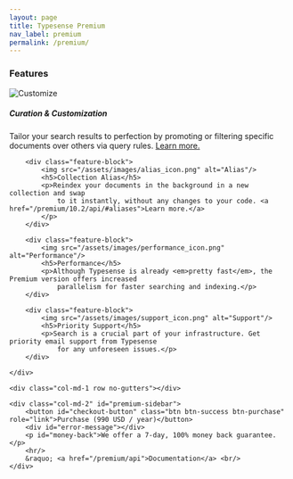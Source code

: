 ```yaml
---
layout: page
title: Typesense Premium
nav_label: premium
permalink: /premium/
---
```


<div class="row no-gutters">
    <div id="doc-col" class="col-md-8">
        <h3>Features</h3>
        <div class="feature-block">
            <img src="/assets/images/customize_icon.png" alt="Customize"/>
            <h5>Curation &amp; Customization</h5>
            <p>Tailor your search results to perfection by promoting or filtering specific documents over others
                via query rules. <a href="/premium/10.2/api/#curation">Learn more.</a></p>
        </div>

        <div class="feature-block">
            <img src="/assets/images/alias_icon.png" alt="Alias"/>
            <h5>Collection Alias</h5>
            <p>Reindex your documents in the background in a new collection and swap
                to it instantly, without any changes to your code. <a href="/premium/10.2/api/#aliases">Learn more.</a>
            </p>
        </div>

        <div class="feature-block">
            <img src="/assets/images/performance_icon.png" alt="Performance"/>
            <h5>Performance</h5>
            <p>Although Typesense is already <em>pretty fast</em>, the Premium version offers increased
                parallelism for faster searching and indexing.</p>
        </div>

        <div class="feature-block">
            <img src="/assets/images/support_icon.png" alt="Support"/>
            <h5>Priority Support</h5>
            <p>Search is a crucial part of your infrastructure. Get priority email support from Typesense
                for any unforeseen issues.</p>
        </div>

    </div>

    <div class="col-md-1 row no-gutters"></div>

    <div class="col-md-2" id="premium-sidebar">
        <button id="checkout-button" class="btn btn-success btn-purchase" role="link">Purchase (990 USD / year)</button>
        <div id="error-message"></div>
        <p id="money-back">We offer a 7-day, 100% money back guarantee.</p>
        <hr/>
        &raquo; <a href="/premium/api">Documentation</a> <br/>
    </div>
</div>

<script src="https://js.stripe.com/v3"></script>
<script>
    (function () {
        var mode = 'live';
        // var mode = 'test';

        var configs = {
            live: {
                apiKey: 'pk_live_pzQPnHTRKFoYHxQnWS2UYZwl00gXQgwLHm',
                planId: 'plan_FwBLNJ8AfjFBmT',
                domain: 'https://typesense.org'
            },
            test: {
                apiKey: 'pk_test_cp6nTePPYy58kSSHlWghWIym00FTp0mZLv',
                planId: 'plan_FwBc8uWcBMiSNk',
                domain: 'http://127.0.0.1:4000'
            }
        };

        var stripe = Stripe(configs[mode].apiKey);

        var checkoutButton = document.getElementById('checkout-button');
        checkoutButton.addEventListener('click', function () {
            stripe.redirectToCheckout({
                items: [{plan: configs[mode].planId, quantity: 1}],
                successUrl: configs[mode].domain + '/premium/purchase-success',
                cancelUrl: configs[mode].domain + '/premium'
            })
                .then(function (result) {
                    if (result.error) {
                        var displayError = document.getElementById('error-message');
                        displayError.textContent = result.error.message;
                    }
                });
        });
    })();
</script>

